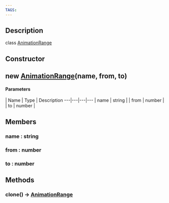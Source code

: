 ```yaml
---
TAGS:
---
```

## Description

class [AnimationRange](/classes/3.1/AnimationRange)



## Constructor

## new [AnimationRange](/classes/3.1/AnimationRange)(name, from, to)



#### Parameters
 | Name | Type | Description
---|---|---|---
 | name | string | 
 | from | number | 
 | to | number | 
## Members

### name : string



### from : number



### to : number



## Methods

### clone() &rarr; [AnimationRange](/classes/3.1/AnimationRange)


